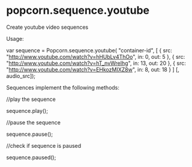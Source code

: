 popcorn.sequence.youtube
========================

Create youtube video sequences

Usage:

var sequence = Popcorn.sequence.youtube(
                "container-id",
                [
                    {
                        src: "http://www.youtube.com/watch?v=hHUbLv4ThOo",
                        in: 0,
                        out: 5
                    },
                    {
                        src: "http://www.youtube.com/watch?v=hT_nvWreIhg",
                        in: 13,
                        out: 20
                    },
                    {
                        src: "http://www.youtube.com/watch?v=EHkozMIXZ8w",
                        in: 8,
                        out: 18
                    }
                ]
                [, audio_src]);
                
                
Sequences implement the following methods:

//play the sequence

sequence.play();

//pause the sequence

sequence.pause();

//check if sequence is paused

sequence.paused();
